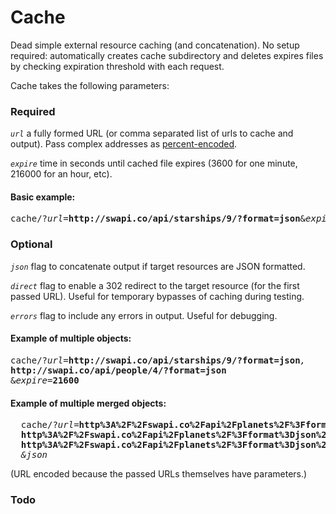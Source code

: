 # Cache
Dead simple external resource caching (and concatenation). No setup required: automatically creates cache subdirectory and deletes expires files by checking expiration threshold with each request.

Cache takes the following parameters:

### Required
_`url`_ a fully formed URL (or comma separated list of urls to cache and output). Pass complex addresses as [percent-encoded](http://meyerweb.com/eric/tools/dencoder/).

_`expire`_ time in seconds until cached file expires (3600 for one minute, 216000 for an hour, etc).

#### Basic example:
<pre>cache/?<em>url=</em><strong>http://swapi.co/api/starships/9/?format=json</strong>&<em>expire=</em><strong>3600</strong></pre>


### Optional

_`json`_ flag to concatenate output if target resources are JSON formatted.

_`direct`_ flag to enable a 302 redirect to the target resource (for the first passed URL). Useful for temporary bypasses of caching during testing.

_`errors`_  flag to include any errors in output. Useful for debugging.

#### Example of multiple objects:
<pre>
cache/?<em>url=</em><strong>http://swapi.co/api/starships/9/?format=json</strong><em>,
</em><strong>http://swapi.co/api/people/4/?format=json</strong>
&<em>expire=</em><strong>21600</strong>
</pre>

#### Example of multiple merged objects:
<pre>
  cache/?<em>url=</em><strong>http%3A%2F%2Fswapi.co%2Fapi%2Fplanets%2F%3Fformat%3Djson%26page%3D1</strong><em>,</em>
  <strong>http%3A%2F%2Fswapi.co%2Fapi%2Fplanets%2F%3Fformat%3Djson%26page%3D2</strong><em>,</em>
  <strong>http%3A%2F%2Fswapi.co%2Fapi%2Fplanets%2F%3Fformat%3Djson%26page%3D3</strong>
  <em>&json</em>
</pre>
(URL encoded because the passed URLs themselves have parameters.)

### Todo
